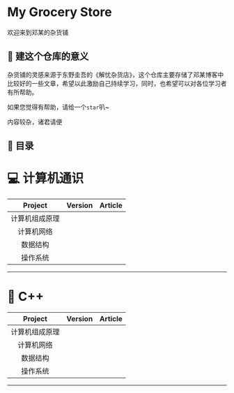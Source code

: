 # My Grocery Store

欢迎来到邓某的杂货铺

## 🌟 建这个仓库的意义

杂货铺的灵感来源于东野圭吾的《解忧杂货店》，这个仓库主要存储了邓某博客中比较好的一些文章，希望以此激励自己持续学习，同时，也希望可以对各位学习者有所帮助。

如果您觉得有帮助，请给一个`star`叭~

内容较杂，诸君请便

## 📖 目录


# 💻 计算机通识

| Project | Version | Article |
|:-------:|:-------:| :------: |
|计算机组成原理|  |  |
|计算机网络|  |  |
|数据结构|  |  |
|操作系统|  |  |

----------------------------------

# 🔑 C++

| Project | Version | Article |
|:-------:|:-------:| :------: |
|计算机组成原理|  |  |
|计算机网络|  |  |
|数据结构|  |  |
|操作系统|  |  |

----------------------------------



